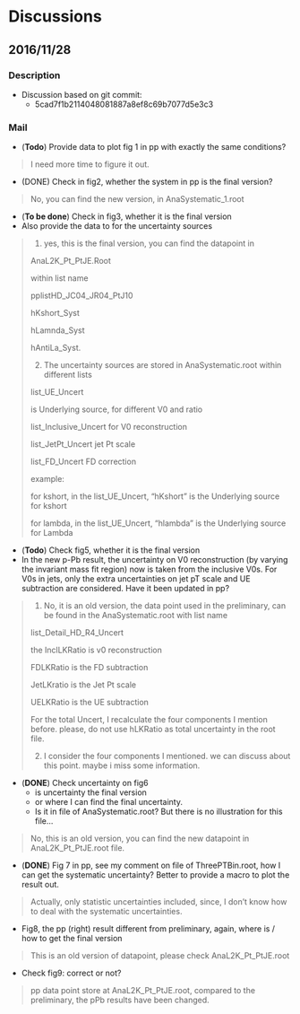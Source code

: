 # Discussions

## 2016/11/28

### Description
- Discussion based on git commit:
  - 5cad7f1b2114048081887a8ef8c69b7077d5e3c3

### Mail
- (**Todo**) Provide data to plot fig 1 in pp with exactly the same conditions?

> I need more time to figure it out.


- (DONE) Check in fig2, whether the system in pp is the final version?


> No, you can find the new version, in AnaSystematic_1.root


- (**To be done**) Check in fig3, whether it is the final version
 - Also provide the data to for the uncertainty sources

> 1. yes, this is the final version, you can find the datapoint in
>
> AnaL2K_Pt_PtJE.Root
>
> within list name
>
> pplistHD_JC04_JR04_PtJ10
>
> hKshort_Syst
>
> hLamnda_Syst
>
> hAntiLa_Syst.
>
>
> 2. The uncertainty sources are stored in AnaSystematic.root within different lists
>
> list_UE_Uncert
>
>is Underlying source, for different V0 and ratio
>
> list_Inclusive_Uncert for V0 reconstruction
>
> list_JetPt_Uncert jet Pt scale
>
> list_FD_Uncert FD correction
>
>
> example:
>
> for kshort, in the list_UE_Uncert, “hKshort” is the Underlying source for kshort
>
> for lambda, in the list_UE_Uncert, “hlambda” is the Underlying source for Lambda


- (**Todo**) Check fig5, whether it is the final version
 - In the new p-Pb result, the uncertainty on V0 reconstruction (by varying the invariant mass fit region) now is taken from the inclusive V0s. For V0s in jets, only the extra uncertainties on jet pT scale and UE subtraction are considered. Have it been updated in pp?

> 1. No, it is an old version, the data point used in the preliminary, can be found in the AnaSystematic.root with list name
>
> list_Detail_HD_R4_Uncert
>
>the InclLKRatio is v0 reconstruction
>
> FDLKRatio is the FD subtraction
>
> JetLKratio is the Jet Pt scale
>
> UELKRatio is the UE subtraction
>
> For the total Uncert, I recalculate the four components I mention before.
> please, do not use hLKRatio as total uncertainty in the root file.
>
>
> 2. I consider the four components I mentioned.
> we can discuss about this point. maybe i miss some information.


- (**DONE**) Check uncertainty on fig6
  - is uncertainty the final version
  - or where I can find the final uncertainty.
  - Is it in file of AnaSystematic.root? But there is no illustration for this file...

> No, this is an old version, you can find the new datapoint in AnaL2K_Pt_PtJE.root file.



- (**DONE**) Fig 7 in pp, see my comment on file of ThreePTBin.root, how I can get the systematic uncertainty? Better to provide a macro to plot the result out.

> Actually, only statistic uncertainties included, since, I don’t know how to deal with the systematic uncertainties.



- Fig8, the pp (right) result different from preliminary, again, where is / how to get the final version

> This is an old version of datapoint, please check  AnaL2K_Pt_PtJE.root


- Check fig9: correct or not?

> pp data point store at AnaL2K_Pt_PtJE.root, compared to the preliminary, the pPb results have been changed.
